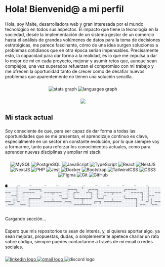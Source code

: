 <h1 align="left">Hola! Bienvenid@ a mi perfil</h1>

###

<p align="left">Hola, soy Maite, desarrolladora web y gran interesada por el mundo tecnológico en todos sus aspectos. El impacto que tiene la tecnología en la sociedad, desde la implementación de un sistema gestor de un comercio hasta el análisis de grandes volúmenes de datos para la toma de decisiones estratégicas, me parece fascinante, cómo de una idea surgen soluciones a problemas cotidianos que en otra época serían impensables. Precisamente esto, la capacidad para dar forma a la realidad, es lo que me impulsa a dar lo mejor de mí en cada proyecto, mejorar y asumir retos que, aunque sean complejos, una vez superados refuerzan el compromiso con mi trabajo y me ofrecen la oportunidad tanto de crecer como de desafiar nuevos problemas que aparentemente no tienen una solución sencilla.</p>

###

<div align="center">
  <img src="https://github-readme-stats.vercel.app/api?username=maigcorrea&hide_title=false&hide_rank=false&show_icons=true&include_all_commits=true&count_private=true&disable_animations=false&theme=dracula&locale=en&hide_border=false&order=1" height="150" alt="stats graph"  />
  <img src="https://github-readme-stats.vercel.app/api/top-langs?username=maigcorrea&locale=en&hide_title=false&layout=compact&card_width=320&langs_count=5&theme=dracula&hide_border=false&order=2" height="150" alt="languages graph"  />
</div>

###

<div align="center">
   <img height="400" src="https://i.pinimg.com/736x/5e/9b/e3/5e9be312d504d4c33ed231c498f20f9d.jpg"  />
</div>

###

<h2 align="left">Mi stack actual</h2>

###

<p align="left">Soy consciente de que, para ser capaz de dar forma a todas las oportunidades que se me presentan, el aprendizaje continuo es clave, especialmente en un sector en constante evolución, por lo que siempre voy a formarme, tanto para reforzar los conocimientos actuales, como para aprender nuevas disciplinas y ampliar mi stack.</p>

###

<p align="center">
  <img src="https://cdn.jsdelivr.net/gh/devicons/devicon/icons/mysql/mysql-original.svg" height="40" alt="MySQL" />
  <img src="https://cdn.jsdelivr.net/gh/devicons/devicon/icons/postgresql/postgresql-original.svg" height="40" alt="PostgreSQL" />
  <img src="https://cdn.jsdelivr.net/gh/devicons/devicon/icons/javascript/javascript-original.svg" height="40" alt="JavaScript" />
  <img src="https://cdn.jsdelivr.net/gh/devicons/devicon/icons/typescript/typescript-original.svg" height="40" alt="TypeScript" />
  <img src="https://cdn.jsdelivr.net/gh/devicons/devicon/icons/react/react-original.svg" height="40" alt="React" />
  <img src="https://cdn.jsdelivr.net/gh/devicons/devicon/icons/nestjs/nestjs-plain.svg" height="40" alt="NestJS" />
  <img src="https://cdn.jsdelivr.net/gh/devicons/devicon/icons/nextjs/nextjs-original.svg" height="40" alt="NextJS" />
  <img src="https://cdn.simpleicons.org/php/777BB4" height="40" alt="PHP" />
  <img src="https://cdn.jsdelivr.net/gh/devicons/devicon/icons/jest/jest-plain.svg" height="40" alt="Jest" />
  <img src="https://cdn.jsdelivr.net/gh/devicons/devicon/icons/docker/docker-original.svg" height="40" alt="Docker" />
  <img src="https://cdn.jsdelivr.net/gh/devicons/devicon/icons/bootstrap/bootstrap-original.svg" height="40" alt="Bootstrap" />
  <img src="https://cdn.jsdelivr.net/gh/devicons/devicon/icons/tailwindcss/tailwindcss-plain.svg" height="40" alt="TailwindCSS" />
  <img src="https://cdn.jsdelivr.net/gh/devicons/devicon/icons/css3/css3-original.svg" height="40" alt="CSS3" />
  <img src="https://cdn.jsdelivr.net/gh/devicons/devicon/icons/figma/figma-original.svg" height="40" alt="Figma" />
  <img src="https://cdn.jsdelivr.net/gh/devicons/devicon/icons/git/git-original.svg" height="40" alt="Git" />
  <img src="https://cdn.jsdelivr.net/gh/devicons/devicon/icons/github/github-original.svg" height="40" alt="GitHub" />
</p>

###

<picture>
  <source media="(prefers-color-scheme: dark)" srcset="https://raw.githubusercontent.com/maigcorrea/maigcorrea/output/pacman-contribution-graph-dark.svg">
  <source media="(prefers-color-scheme: light)" srcset="https://raw.githubusercontent.com/maigcorrea/maigcorrea/output/pacman-contribution-graph.svg">
  <img alt="pacman contribution graph" src="https://raw.githubusercontent.com/maigcorrea/maigcorrea/output/pacman-contribution-graph.svg">
</picture>

###

<p align="left">Cargando sección...</p>

###

<p align="left">Espero que mis repositorios te sean de interés, y, si quieres aportar algo, ya sean mejoras, propuestas, dudas, o simplemente te apetece charlar un rato sobre código, siempre puedes contactarme a través de mi email o redes sociales.</p>

###

<div align="left">
  <a href="https://www.linkedin.com/in/ana-maite-garc%C3%ADa-correa-012930208/" target="_blank">
    <img src="https://raw.githubusercontent.com/maurodesouza/profile-readme-generator/master/src/assets/icons/social/linkedin/default.svg" width="52" height="40" alt="linkedin logo"  />
  </a>
  <a href="https://mail.google.com/mail/?view=cm&fs=1&to=anamaitegarciacorrea@gmail.com" target="_blank">
    <img src="https://raw.githubusercontent.com/maurodesouza/profile-readme-generator/master/src/assets/icons/social/gmail/default.svg" width="52" height="40" alt="gmail logo"  />
  </a>
  <img src="https://raw.githubusercontent.com/maurodesouza/profile-readme-generator/master/src/assets/icons/social/discord/default.svg" width="52" height="40" alt="discord logo"  />
</div>

###
